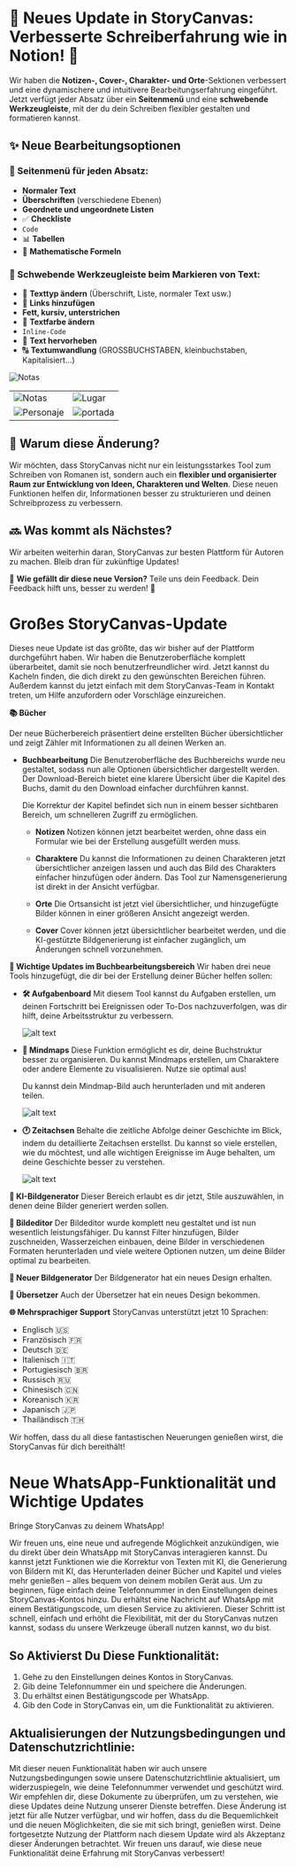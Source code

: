# 🚀 Neues Update in StoryCanvas: Verbesserte Schreiberfahrung wie in Notion! 🎉  

Wir haben die **Notizen-, Cover-, Charakter- und Orte**-Sektionen verbessert und eine dynamischere und intuitivere Bearbeitungserfahrung eingeführt. Jetzt verfügt jeder Absatz über ein **Seitenmenü** und eine **schwebende Werkzeugleiste**, mit der du dein Schreiben flexibler gestalten und formatieren kannst.  

## ✨ Neue Bearbeitungsoptionen  

### 🔹 Seitenmenü für jeden Absatz:  
- **Normaler Text**  
- **Überschriften** (verschiedene Ebenen)  
- **Geordnete und ungeordnete Listen**  
- ✅ **Checkliste**  
- ``` Code ```  
- 📊 **Tabellen**  
- 🧮 **Mathematische Formeln**  

### 🔹 Schwebende Werkzeugleiste beim Markieren von Text:  
- 🔄 **Texttyp ändern** (Überschrift, Liste, normaler Text usw.)  
- 🔗 **Links hinzufügen**  
- **Fett, kursiv, unterstrichen**  
- 🎨 **Textfarbe ändern**  
- `Inline-Code`  
- 🔖 **Text hervorheben**  
- 🔠 **Textumwandlung** (GROSSBUCHSTABEN, kleinbuchstaben, Kapitalisiert...)  

![Notas](https://raw.githubusercontent.com/kimvex/storycanvas-blog-info/refs/heads/main/imgs/notas-more-options.webp)

| | |
|-----------|-----------|
| ![Notas](https://raw.githubusercontent.com/kimvex/storycanvas-blog-info/refs/heads/main/imgs/notes-notion.webp) | ![Lugar](https://raw.githubusercontent.com/kimvex/storycanvas-blog-info/refs/heads/main/imgs/places-notion.webp) |
| ![Personaje](https://raw.githubusercontent.com/kimvex/storycanvas-blog-info/refs/heads/main/imgs/character-notion.webp) | ![portada](https://raw.githubusercontent.com/kimvex/storycanvas-blog-info/refs/heads/main/imgs/cover-notion.webp) |

## 🎯 Warum diese Änderung?  
Wir möchten, dass StoryCanvas nicht nur ein leistungsstarkes Tool zum Schreiben von Romanen ist, sondern auch ein **flexibler und organisierter Raum zur Entwicklung von Ideen, Charakteren und Welten**. Diese neuen Funktionen helfen dir, Informationen besser zu strukturieren und deinen Schreibprozess zu verbessern.  

## 🔜 Was kommt als Nächstes?  
Wir arbeiten weiterhin daran, StoryCanvas zur besten Plattform für Autoren zu machen. Bleib dran für zukünftige Updates!  

💬 **Wie gefällt dir diese neue Version?** Teile uns dein Feedback. Dein Feedback hilft uns, besser zu werden! 🚀  


# **Großes StoryCanvas-Update**

Dieses neue Update ist das größte, das wir bisher auf der Plattform durchgeführt haben. Wir haben die Benutzeroberfläche komplett überarbeitet, damit sie noch benutzerfreundlicher wird. Jetzt kannst du Kacheln finden, die dich direkt zu den gewünschten Bereichen führen. Außerdem kannst du jetzt einfach mit dem StoryCanvas-Team in Kontakt treten, um Hilfe anzufordern oder Vorschläge einzureichen.

**📚 Bücher**

Der neue Bücherbereich präsentiert deine erstellten Bücher übersichtlicher und zeigt Zähler mit Informationen zu all deinen Werken an.

- **Buchbearbeitung**
  Die Benutzeroberfläche des Buchbereichs wurde neu gestaltet, sodass nun alle Optionen übersichtlicher dargestellt werden. Der Download-Bereich bietet eine klarere Übersicht über die Kapitel des Buchs, damit du den Download einfacher durchführen kannst.
  
  Die Korrektur der Kapitel befindet sich nun in einem besser sichtbaren Bereich, um schnelleren Zugriff zu ermöglichen.

  - **Notizen**
    Notizen können jetzt bearbeitet werden, ohne dass ein Formular wie bei der Erstellung ausgefüllt werden muss.

  - **Charaktere**
    Du kannst die Informationen zu deinen Charakteren jetzt übersichtlicher anzeigen lassen und auch das Bild des Charakters einfacher hinzufügen oder ändern. Das Tool zur Namensgenerierung ist direkt in der Ansicht verfügbar.

  - **Orte**
    Die Ortsansicht ist jetzt viel übersichtlicher, und hinzugefügte Bilder können in einer größeren Ansicht angezeigt werden.

  - **Cover**
    Cover können jetzt übersichtlicher bearbeitet werden, und die KI-gestützte Bildgenerierung ist einfacher zugänglich, um Änderungen schnell vorzunehmen.

**🌟 Wichtige Updates im Buchbearbeitungsbereich**
Wir haben drei neue Tools hinzugefügt, die dir bei der Erstellung deiner Bücher helfen sollen:

- **🛠️ Aufgabenboard**
  Mit diesem Tool kannst du Aufgaben erstellen, um deinen Fortschritt bei Ereignissen oder To-Dos nachzuverfolgen, was dir hilft, deine Arbeitsstruktur zu verbessern.

  ![alt text](https://raw.githubusercontent.com/kimvex/storycanvas-blog-info/refs/heads/main/imgs/Imagen%20board.webp.webp)

- **🔗 Mindmaps**
  Diese Funktion ermöglicht es dir, deine Buchstruktur besser zu organisieren. Du kannst Mindmaps erstellen, um Charaktere oder andere Elemente zu visualisieren. Nutze sie optimal aus!
  
  Du kannst dein Mindmap-Bild auch herunterladen und mit anderen teilen.

  ![alt text](https://raw.githubusercontent.com/kimvex/storycanvas-blog-info/refs/heads/main/imgs/Mapa%20mental.webp.webp)

- **🕐 Zeitachsen**
  Behalte die zeitliche Abfolge deiner Geschichte im Blick, indem du detaillierte Zeitachsen erstellst. Du kannst so viele erstellen, wie du möchtest, und alle wichtigen Ereignisse im Auge behalten, um deine Geschichte besser zu verstehen.

  ![alt text](https://raw.githubusercontent.com/kimvex/storycanvas-blog-info/refs/heads/main/imgs/timeline.webp.webp)

**🌟 KI-Bildgenerator**
  Dieser Bereich erlaubt es dir jetzt, Stile auszuwählen, in denen deine Bilder generiert werden sollen.

**🌟 Bildeditor**
  Der Bildeditor wurde komplett neu gestaltet und ist nun wesentlich leistungsfähiger. Du kannst Filter hinzufügen, Bilder zuschneiden, Wasserzeichen einbauen, deine Bilder in verschiedenen Formaten herunterladen und viele weitere Optionen nutzen, um deine Bilder optimal zu bearbeiten.

**🌟 Neuer Bildgenerator**
  Der Bildgenerator hat ein neues Design erhalten.

**🌟 Übersetzer**
  Auch der Übersetzer hat ein neues Design bekommen.

**🌐 Mehrsprachiger Support**
StoryCanvas unterstützt jetzt 10 Sprachen:
- Englisch 🇺🇸
- Französisch 🇫🇷
- Deutsch 🇩🇪
- Italienisch 🇮🇹
- Portugiesisch 🇧🇷
- Russisch 🇷🇺
- Chinesisch 🇨🇳
- Koreanisch 🇰🇷
- Japanisch 🇯🇵
- Thailändisch 🇹🇭

Wir hoffen, dass du all diese fantastischen Neuerungen genießen wirst, die StoryCanvas für dich bereithält!

# Neue WhatsApp-Funktionalität und Wichtige Updates

Bringe StoryCanvas zu deinem WhatsApp!

Wir freuen uns, eine neue und aufregende Möglichkeit anzukündigen, wie du direkt über dein WhatsApp mit StoryCanvas interagieren kannst. Du kannst jetzt Funktionen wie die Korrektur von Texten mit KI, die Generierung von Bildern mit KI, das Herunterladen deiner Bücher und Kapitel und vieles mehr genießen – alles bequem von deinem mobilen Gerät aus. Um zu beginnen, füge einfach deine Telefonnummer in den Einstellungen deines StoryCanvas-Kontos hinzu. Du erhältst eine Nachricht auf WhatsApp mit einem Bestätigungscode, um diesen Service zu aktivieren. Dieser Schritt ist schnell, einfach und erhöht die Flexibilität, mit der du StoryCanvas nutzen kannst, sodass du unsere Werkzeuge überall nutzen kannst, wo du bist.

## So Aktivierst Du Diese Funktionalität:

1. Gehe zu den Einstellungen deines Kontos in StoryCanvas.
2. Gib deine Telefonnummer ein und speichere die Änderungen.
3. Du erhältst einen Bestätigungscode per WhatsApp.
4. Gib den Code in StoryCanvas ein, um die Funktionalität zu aktivieren.

## Aktualisierungen der Nutzungsbedingungen und Datenschutzrichtlinie:

Mit dieser neuen Funktionalität haben wir auch unsere Nutzungsbedingungen sowie unsere Datenschutzrichtlinie aktualisiert, um widerzuspiegeln, wie deine Telefonnummer verwendet und geschützt wird. Wir empfehlen dir, diese Dokumente zu überprüfen, um zu verstehen, wie diese Updates deine Nutzung unserer Dienste betreffen. Diese Änderung ist jetzt für alle Nutzer verfügbar, und wir hoffen, dass du die Bequemlichkeit und die neuen Möglichkeiten, die sie mit sich bringt, genießen wirst. Deine fortgesetzte Nutzung der Plattform nach diesem Update wird als Akzeptanz dieser Änderungen betrachtet. Wir freuen uns darauf, wie diese neue Funktionalität deine Erfahrung mit StoryCanvas verbessert!